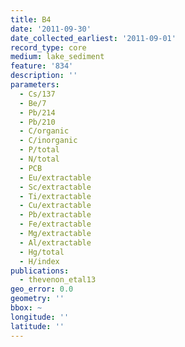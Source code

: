 ```yaml
---
title: B4
date: '2011-09-30'
date_collected_earliest: '2011-09-01'
record_type: core
medium: lake_sediment
feature: '834'
description: ''
parameters:
  - Cs/137
  - Be/7
  - Pb/214
  - Pb/210
  - C/organic
  - C/inorganic
  - P/total
  - N/total
  - PCB
  - Eu/extractable
  - Sc/extractable
  - Ti/extractable
  - Cu/extractable
  - Pb/extractable
  - Fe/extractable
  - Mg/extractable
  - Al/extractable
  - Hg/total
  - H/index
publications:
  - thevenon_etal13
geo_error: 0.0
geometry: ''
bbox: ~
longitude: ''
latitude: ''
---
```

